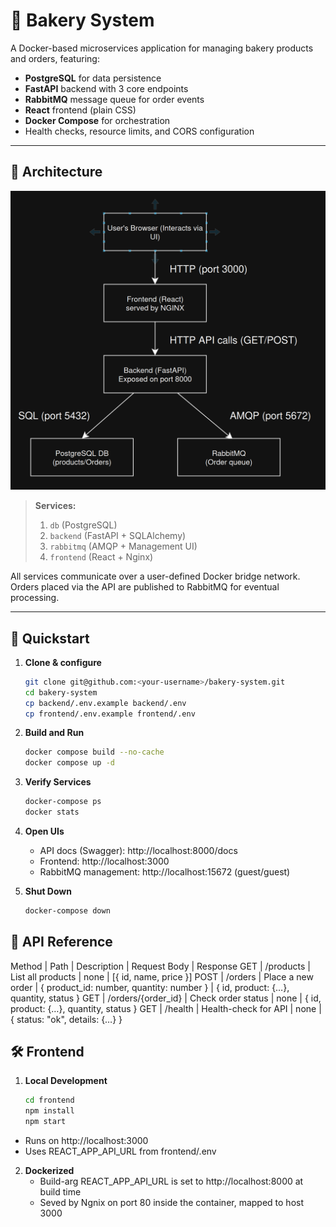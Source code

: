 # 🥐 Bakery System

A Docker-based microservices application for managing bakery products and orders, featuring:

- **PostgreSQL** for data persistence  
- **FastAPI** backend with 3 core endpoints  
- **RabbitMQ** message queue for order events  
- **React** frontend (plain CSS)  
- **Docker Compose** for orchestration  
- Health checks, resource limits, and CORS configuration  

---

## 📐 Architecture

![System Architecture Diagram](Architecture.png)



> **Services:**  
> 1. `db` (PostgreSQL)  
> 2. `backend` (FastAPI + SQLAlchemy)  
> 3. `rabbitmq` (AMQP + Management UI)  
> 4. `frontend` (React + Nginx)  

All services communicate over a user-defined Docker bridge network. Orders placed via the API are published to RabbitMQ for eventual processing.

---

## 🚀 Quickstart

1. **Clone & configure**  
   ```bash
   git clone git@github.com:<your-username>/bakery-system.git
   cd bakery-system
   cp backend/.env.example backend/.env
   cp frontend/.env.example frontend/.env
   
2. **Build and Run**
   ```bash
   docker compose build --no-cache
   docker compose up -d

3. **Verify Services**
   ```bash
   docker-compose ps
   docker stats

4. **Open UIs**
   - API docs (Swagger): http://localhost:8000/docs
   - Frontend: http://localhost:3000
   - RabbitMQ management: http://localhost:15672 (guest/guest)

5. **Shut Down**
   ```bash
   docker-compose down


## 🚧 API Reference
Method | Path | Description | Request Body | Response
GET | /products | List all products | none | [{ id, name, price }]
POST | /orders | Place a new order | { product_id: number, quantity: number } | { id, product: {…}, quantity, status }
GET | /orders/{order_id} | Check order status | none | { id, product: {…}, quantity, status }
GET | /health | Health-check for API | none | { status: "ok", details: {…} }

## 🛠️ Frontend
1. **Local Development**
   ```bash
   cd frontend
   npm install
   npm start
- Runs on http://localhost:3000
- Uses REACT_APP_API_URL from frontend/.env

2. **Dockerized**
   - Build-arg REACT_APP_API_URL is set to http://localhost:8000 at build time
   - Seved by Ngnix on port 80 inside the container, mapped to host 3000

   
